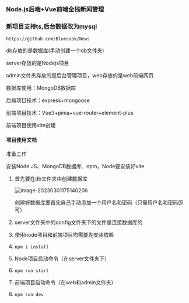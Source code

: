 ### Node.js后端+Vue前端全栈新闻管理

### 新项目支持ts,后台数据改为mysql
```
https://github.com/Bluecook/News
```

db存放的是数据库(手动创建一个db文件夹)

server存放的是Nodejs项目

admin文件夹存放的是后台管理项目，web存放的是web前端网页

数据库使用：MongoDB数据库

后端项目技术：express+mongoose

前端项目技术：Vue3+pinia+vue-router+element-plus

前端项目使用vite创建

#### 项目使用文档

准备工作

安装Node.JS、MongoDB数据库、npm，Node要安装好vite

1. 首先要在db文件夹中创建数据库

   ![image-20230301175140206](C:\Users\元龙浜\AppData\Roaming\Typora\typora-user-images\image-20230301175140206.png)

   创建好数据库要首先自己手动添加一个用户名和密码（只需用户名和密码即可）

2. server文件夹中的config文件夹下的文件是连接数据库的

3. 使用node项目和前端项目均需要先安装依赖

4. ```
   npm i install
   ```

5. Node项目启动命令（在server文件夹下）

6. ```
   npm run start
   ```

7. 前端项目启动命令（在web和admin文件夹）

8. ```
   npm run dev
   ```


